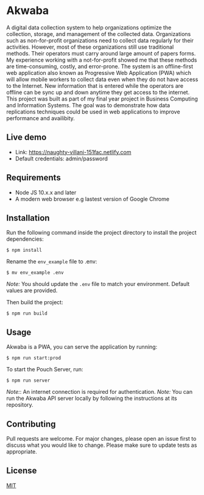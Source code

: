 # Akwaba

A digital data collection system to help organizations optimize the collection, storage, and management of the collected data. Organizations such as non-for-profit organizations need to collect data regularly for their activities. However, most of these organizations still use traditional methods. Their operators must carry around large amount of papers forms. My experience working with a not-for-profit showed me that these methods are time-consuming, costly, and error-prone. The system is an offline-first web application also known as Progressive Web Application (PWA) which will allow mobile workers to collect data even when they do not have access to the Internet. New information that is entered while the operators are offline can be sync up and down anytime they get access to the internet. This project was built as part of my final year project in Business Computing and Information Systems. The goal was to demonstrate how data replications techniques could be used in web applications to improve performance and availibity.

## Live demo

- Link: https://naughty-villani-151fac.netlify.com
- Default credentials: admin/password

## Requirements

- Node JS 10.x.x and later
- A modern web browser e.g lastest version of Google Chrome

## Installation

Run the following command inside the project directory to install the project dependencies:

```shell
$ npm install
```

Rename the `env_example` file to .env:

```
$ mv env_example .env
```

_Note:_ You should update the `.env` file to match your environment. Default values are provided.

Then build the project:

```
$ npm run build
```

## Usage

Akwaba is a PWA, you can serve the application by running:

```shell
$ npm run start:prod
```

To start the Pouch Server, run:

```shell
$ npm run server
```

_Note:_: An internet connection is required for authentication. _Note:_ You can run the Akwaba API server locally by following the instructions at its repository.

## Contributing

Pull requests are welcome. For major changes, please open an issue first to discuss what you would like to change. Please make sure to update tests as appropriate.

## License

[MIT](https://choosealicense.com/licenses/mit/)
